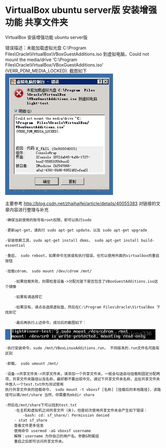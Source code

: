 # VirtualBox ubuntu server版 安装增强功能 共享文件夹

VirtualBox 安装增强功能 ubuntu server版

错误描述：未能加载虚拟光盘 C:\Program Files\Oracle\VirtualBox\VBoxGuestAdditions.iso 
到虚拟电脑，Could not mount the media/drive ‘C:\Program Files\Oracle\VirtualBox/VBoxGuestAdditions.iso’ (VERR_PDM_MEDIA_LOCKED). 
截图如下 
![Image text](https://github.com/tustzhaoyang/VirtualBox-ubuntu-server-/blob/master/image/20170919145155474.jpg)

主要参考 
http://blog.csdn.net/zhaihaifei/article/details/40055383
对链接的文章内容进行整理与补充

	·确保当前使用的账号有root权限，即可以执行sudo
	
	·更新apt-get，请执行 sudo apt-get update，以及 sudo apt-get upgrade
	
	·安装依赖工具，sudo apt-get install dkms， sudo apt-get install build-essential
	
	·重启， sudo reboot，如果命令无效或有执行错误，也可以使用外面的virtualbox的重启按钮
	
	·挂载cdrom， sudo mount /dev/cdrom /mnt/

		·如果挂载失败，则需检查设备->分配光驱下是否包含了VBoxGuestAdditions.iso这个镜像
		
		·如果有请选择它
		
		·如果没有，请点击选择虚拟盘，然后在C:\Program Files\Oracle\VirtualBox 下找到它
		
		·最后再执行上述命令，成功后的截图如下： 
		
![Image text](https://github.com/tustzhaoyang/VirtualBox-ubuntu-server-/blob/master/image/20170919151313704.jpg)
	
	·执行安装命令，sudo /mnt/VBoxLinuxAdditions.run， 不同版本的.run文件名可能有区别

	·卸载， sudo umount /mnt/
	
	·设备->共享文件夹->共享文件夹，请添加一个共享文件夹，一般会勾选自动挂载和固定分配两项，共享文件夹路径以及名称，最好都不要出现中文。请记下共享文件夹名称，且在共享文件夹中放入一个test.txt作为测试使用
	执行共享文件夹的挂载命令， sudo mount -t vboxsf [名称] [挂载后的本地路径]，该路径可以填/mnt/share 当然，你需要先mkdir share
	
	·然后在/mnt/share下可以找到test.txt
		·在主机和虚拟机之间共享文件（夹)。但是初次使用共享文件夹会产生如下错误：
			-bash: cd: sf_share/: Permission denied
		· stat sf_share
		查看文件更多信息
		使用命令 usermod -aG vboxsf username
		解释：username 为你自己的用户名。参数G附属组
		重启之后即可访问共享文件夹。